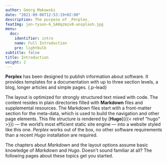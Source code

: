 ```yaml
---
author: Georg Makowski
date: "2021-09-06T12:53:19+02:00"
description: The purpose of _Perplex_
featImg: jon-tyson-6_SA8qzmzx8-unsplash.jpg
menu:
  doc:
    identifier: intro
    name: Full Introduction
    pre: lightbulb
subtitle: false
title: Introduction
weight: 2
---
```


**Perplex** has been designed to publish information about software. It provides templates for a documentation with up to three section levels, a blog, longer articles and simple pages.
{.p-lead} <!--more-->

 The layout is optimized for strongly structured text mixed with code. The content resides in plain directories filled with **Markdown** files and supplemental resources. The Markdown files start with a front-matter section for the meta-data, which is used to build the navigation and other page elements. This file structure is rendered by [**Hugo**]({{< relref "hugo" >}}) — the world’s most efficient static site engine — into a website styled like this one. _Perplex_ works out of the box, no other software requirements than a recent _Hugo_ installation are required.

The chapters about _Markdown_ and the layout options assume basic knowledge of _Markdown_ and _Hugo_. Doesn't sound familiar at all? The following pages about these topics get you started.

